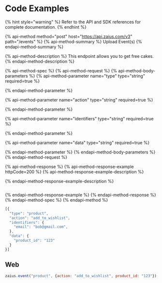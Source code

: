 # Code Examples

{% hint style="warning" %}
Refer to the API and SDK references for complete documentation. 
{% endhint %}

{% api-method method="post" host="https://api.zaius.com/v3" path="/events" %}
{% api-method-summary %}
Upload Event\(s\)
{% endapi-method-summary %}

{% api-method-description %}
This endpoint allows you to get free cakes.
{% endapi-method-description %}

{% api-method-spec %}
{% api-method-request %}
{% api-method-body-parameters %}
{% api-method-parameter name="type" type="string" required=true %}

{% endapi-method-parameter %}

{% api-method-parameter name="action" type="string" required=true %}

{% endapi-method-parameter %}

{% api-method-parameter name="identifiers" type="string" required=true %}

{% endapi-method-parameter %}

{% api-method-parameter name="data" type="string" required=true %}

{% endapi-method-parameter %}
{% endapi-method-body-parameters %}
{% endapi-method-request %}

{% api-method-response %}
{% api-method-response-example httpCode=200 %}
{% api-method-response-example-description %}

{% endapi-method-response-example-description %}

```

```
{% endapi-method-response-example %}
{% endapi-method-response %}
{% endapi-method-spec %}
{% endapi-method %}

```javascript
[{
  "type": "product",
  "action": "add_to_wishlist",
  "identifiers": {
    "email": "bob@gmail.com",
  },
  "data": {
    "product_id": "123"
  }
}]
```

## Web

```javascript
zaius.event("product", {action: "add_to_wishlist", product_id: "123"});
```

